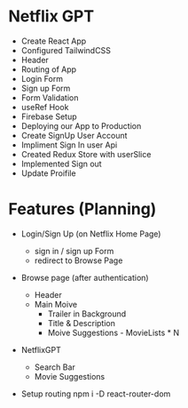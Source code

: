 # Netflix GPT
- Create React App
- Configured TailwindCSS
- Header
- Routing of App
- Login Form
- Sign up Form
- Form Validation
- useRef Hook
- Firebase Setup
- Deploying our App to Production
- Create SignUp User Account 
- Impliment Sign In user Api
- Created Redux Store with userSlice
- Implemented Sign out
- Update Proifile


# Features (Planning)
- Login/Sign Up (on Netflix Home Page)
    - sign in / sign up Form
    - redirect to Browse Page
- Browse page (after authentication)
    - Header
    - Main Moive
        - Trailer in Background
        - Title & Description
        - Moive Suggestions
               - MovieLists * N
- NetflixGPT
     - Search Bar
     - Movie Suggestions



- Setup routing
  npm i -D react-router-dom